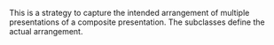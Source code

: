 This is a strategy to capture the intended arrangement of multiple presentations of a composite presentation. The subclasses define the actual arrangement.